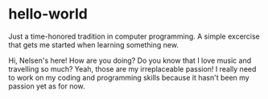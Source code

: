 # hello-world
Just a time-honored tradition in computer programming. A simple excercise that gets me started when learning something new.

Hi, Nelsen's here! How are you doing? Do you know that I love music and travelling so much? Yeah, those are my irreplaceable passion!
I really need to work on my coding and programming skills because it hasn't been my passion yet as for now.
